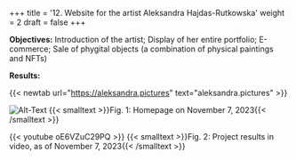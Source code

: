 +++
title = '12. Website for the artist Aleksandra Hajdas-Rutkowska'
weight = 2
draft = false
+++


**Objectives:** Introduction of the artist; Display of her entire portfolio; E-commerce; Sale of phygital objects (a combination of physical paintings and NFTs)

**Results:**

{{< newtab url="https://aleksandra.pictures" text="aleksandra.pictures" >}}

![Alt-Text](/img/p12.1.b.jpg) 
{{< smalltext >}}Fig. 1: Homepage on November 7, 2023{{< /smalltext >}}


{{< youtube oE6VZuC29PQ >}}
{{< smalltext >}}Fig. 2: Project results in video, as of November 7, 2023{{< /smalltext >}}
